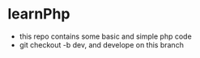 # learnPhp
* this repo contains some basic and simple php code
* git checkout -b dev, and develope on this branch
